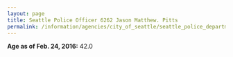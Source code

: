 ```yaml
---
layout: page
title: Seattle Police Officer 6262 Jason Matthew. Pitts
permalink: /information/agencies/city_of_seattle/seattle_police_department/copbook/6262/
---
```


**Age as of Feb. 24, 2016:** 42.0
